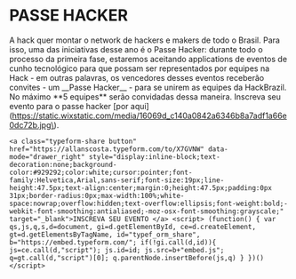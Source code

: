 # PASSE HACKER

A hack quer montar o network de hackers e makers de todo o Brasil. Para isso, uma das iniciativas desse ano é o Passe Hacker: durante todo o processo da primeira fase, estaremos aceitando applications de eventos de cunho tecnológico para que possam ser representados por equipes na Hack - em outras palavras, os vencedores desses eventos receberão convites - um \_\_Passe Hacker\_\_ - para se unirem as equipes da HackBrazil. No máximo \*\*5 equipes\*\* serão convidadas dessa maneira. Inscreva seu evento para o passe hacker [por aqui](https://static.wixstatic.com/media/16069d_c140a0842a6346b8a7adf1a66e0dc72b.jpg\).



```
<a class="typeform-share button" href="https://allanscosta.typeform.com/to/X7GVNW" data-mode="drawer_right" style="display:inline-block;text-decoration:none;background-color:#929292;color:white;cursor:pointer;font-family:Helvetica,Arial,sans-serif;font-size:19px;line-height:47.5px;text-align:center;margin:0;height:47.5px;padding:0px 31px;border-radius:0px;max-width:100%;white-space:nowrap;overflow:hidden;text-overflow:ellipsis;font-weight:bold;-webkit-font-smoothing:antialiased;-moz-osx-font-smoothing:grayscale;" target="_blank">INSCREVA SEU EVENTO </a> <script> (function() { var qs,js,q,s,d=document, gi=d.getElementById, ce=d.createElement, gt=d.getElementsByTagName, id="typef_orm_share", b="https://embed.typeform.com/"; if(!gi.call(d,id)){ js=ce.call(d,"script"); js.id=id; js.src=b+"embed.js"; q=gt.call(d,"script")[0]; q.parentNode.insertBefore(js,q) } })() </script>
```



